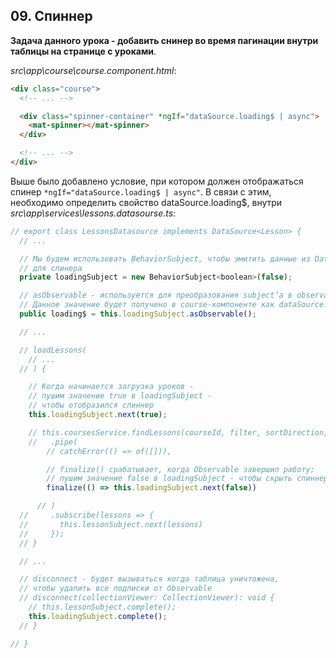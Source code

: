 ## 09. Спиннер

**Задача данного урока - добавить снинер во время пагинации внутри таблицы на странице с уроками**.

*src\app\course\course.component.html*:
```html
<div class="course">
  <!-- ... -->

  <div class="spinner-container" *ngIf="dataSource.loading$ | async">
    <mat-spinner></mat-spinner>
  </div>

  <!-- ... -->
</div>
```

Выше было добавлено условие, при котором должен отображаться спинер `*ngIf="dataSource.loading$ | async"`. В связи с этим, необходимо определить свойство dataSource.loading$, внутри *src\app\services\lessons.datasourse.ts*:
```js
// export class LessonsDatasource implements DataSource<Lesson> {
  // ...

  // Мы будем использовать BehaviorSubject, чтобы эмитить данные из DataSource
  // для спинера 
  private loadingSubject = new BehaviorSubject<boolean>(false);

  // asObservable - используется для преобразования subject’а в observable.
  // Данное значение будет получено в course-компоненте как dataSource.loading$
  public loading$ = this.loadingSubject.asObservable();

  // ...

  // loadLessons(
    // ...
  // ) {

    // Когда начинается загрузка уроков -
    // пушим значение true в loadingSubject -
    // чтобы отобразился спиннер
    this.loadingSubject.next(true);

    // this.coursesService.findLessons(courseId, filter, sortDirection, pageIndex, pageSize)
    //   .pipe(
        // catchError(() => of([])),

        // finalize() срабатывает, когда Observable завершил работу;
        // пушим значение false в loadingSubject - чтобы скрыть спиннер
        finalize(() => this.loadingSubject.next(false))

      // )
  //     .subscribe(lessons => { 
  //       this.lessonSubject.next(lessons)
  //     });
  // }

  // ...

  // disconnect - будет вызываться когда таблица уничтожена, 
  // чтобы удалить все подписки от Observable
  // disconnect(collectionViewer: CollectionViewer): void {
    // this.lessonSubject.complete();
    this.loadingSubject.complete();
  // }

// }
```